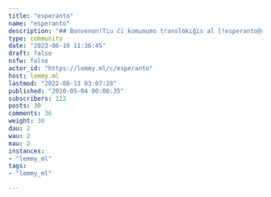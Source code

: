 ```yaml
---
title: "esperanto" 
name: "esperanto"
description: "## Bonvenon!Tiu ĉi komunumo translokiĝis al [!esperanto@sopuli.xyz](https://sopuli.xyz/c/esperanto) "
type: community
date: "2023-06-19 11:36:45"
draft: false
nsfw: false
actor_id: "https://lemmy.ml/c/esperanto"
host: lemmy.ml
lastmod: "2022-08-13 03:07:28"
published: "2020-05-04 00:00:35"
subscribers: 122
posts: 30
comments: 36
weight: 30
dau: 2
wau: 2
mau: 2
instances:
- "lemmy_ml"
tags: 
- "lemmy_ml"

---
```

